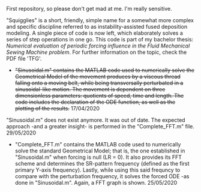 First repository, so please don't get mad at me. I'm really sensitive.

"Squigglies" is a short, friendly, simple name for a somewhat more complex and specific discipline referred to as instability-assisted fused deposition modeling. A single piece of code is now left, which elaborately solves a series of step operations in one go. This code is part of my bachelor thesis: *Numerical evaluation of periodic forcing influence in the Fluid Mechanical Sewing Machine problem*. For further information on the topic, check the PDF file 'TFG'.

- ~~"Sinusoidal.m" contains the MATLAB code used to numerically solve the Geometrical Model of the movement produces by a viscous thread falling onto a moving belt, while being transversally perturbated in a sinusoidal-like motion. The movement is dependent on three dimensionless parameters: quotients of speed, time and length. The code includes the declaration of the ODE function, as well as the plotting of the results.~~
17/04/2020

"Sinusoidal.m" does not exist anymore. It was out of date. The expected approach -and a greater insight- is performed in the "Complete_FFT.m" file.
29/05/2020

- "Complete_FFT.m" contains the MATLAB code used to numerically solve the standard Geometrical Model; that is, the one established in "Sinusoidal.m" when forcing is null (LR = 0). It also provides its FFT scheme and determines the SR-pattern frequency (defined as the first primary Y-axis frequency). Lastly, while using this said frequncy to compare with the perturbation frequency, it solves the forced ODE -as done in "Sinusoidal.m". Again, a FFT graph is shown.
25/05/2020
